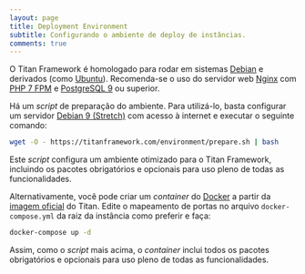 ```yaml
---
layout: page
title: Deployment Environment
subtitle: Configurando o ambiente de deploy de instâncias.
comments: true
---
```


O Titan Framework é homologado para rodar em sistemas [Debian](https://debian.org) e derivados (como [Ubuntu](https://ubuntu.com)). Recomenda-se o uso do servidor web [Nginx](https://nginx.com) com [PHP 7 FPM](https://php.net) e [PostgreSQL 9](https://postgresql.org) ou superior.

Há um _script_ de preparação do ambiente. Para utilizá-lo, basta configurar um servidor [Debian 9 (Stretch)](https://debian.org/distrib/) com acesso à internet e executar o seguinte comando:

```bash
wget -O - https://titanframework.com/environment/prepare.sh | bash
```

Este _script_ configura um ambiente otimizado para o Titan Framework, incluindo os pacotes obrigatórios e opcionais para uso pleno de todas as funcionalidades.

Alternativamente, você pode criar um _container_ do [Docker](https://docker.com) a partir da [imagem oficial](https://hub.docker.com/r/carromeu/titan-framework) do Titan. Edite o mapeamento de portas no arquivo ```docker-compose.yml``` da raiz da instância como preferir e faça:

```bash
docker-compose up -d
```

Assim, como o _script_ mais acima, o _container_ inclui todos os pacotes obrigatórios e opcionais para uso pleno de todas as funcionalidades.
